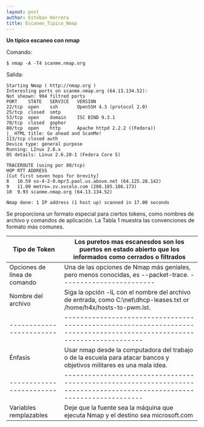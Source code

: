 ```yaml
---
layout: post
author: Esteban Herrera
title: Escaneo_Tipico_Nmap
---
```


**Un tipico escaneo con nmap**

Comando:
```nmap
$ nmap -A -T4 scanme.nmap.org
```
Salida:
```nmap
Starting Nmap ( http://nmap.org )
Interesting ports on scanme.nmap.org (64.13.134.52):
Not sheown: 994 filtred ports
PORT    STATE   SERVICE   VERSION
22/tcp  open    ssh       OpenSSH 4.3 (protocol 2.0)
25/tcp  closed  smtp      
53/tcp  open    domain    ISC BIND 9.3.1
70/tcp  closed  gopher
80/tcp  open    http      Apache httpd 2.2.2 ((Fedora))
|_ HTML title: Go ahead and ScanMe!
113/tcp closed auth
Device type: general purpose
Running: LInux 2.6.x
OS details: Linux 2.6.20-1 (Fedora Core 5)

TRACEROUTE (using por 80/tcp)
HOP RTT ADDRESS
[Cut first seven hops for brevity]
8   10.59 so-4-2-0.mpr3.paol.us.above.net (64.125.28.142)
9   11.00 metro=.sv.svcolo.com (208.185.186.173)
10  9.93 scanme.nmap.org (64.13.134.52)

Nmap done: 1 IP address (1 host up) scanned in 17.00 seconds
```

Se proporciona un formato especial para ciertos tokens, como nombres de archivo y comandos de aplicación. La Tabla 1 muestra las convenciones de formato más comunes.


 Tipo de Token          | Los puretos mas escanesdos son los puertos en estado abierto que los informados como cerrados o filtrados             
------------------------|-----------------------------------------------------------------------------------------------------------------------
 Opciones de linea de comando     | Una de las opciones de Nmap más geniales, pero menos conocidas, es --packet-trace.                                                           ------------------------|-----------------------------------------------------------------------------------------------------------------------
 Nombre del archivo     | Siga la opción -iL con el nombre del archivo de entrada, como C:\net\dhcp-leases.txt or /home/h4x/hosts-to-pwm.lst.   
------------------------|-----------------------------------------------------------------------------------------------------------------------
 Énfasis                | Usar nmap desde la computadora del trabajo o de la escuela para atacar bancos y objetivos militares es una mala idea. 
------------------------|-----------------------------------------------------------------------------------------------------------------------
 Variables remplazables | Deje que la fuente sea la máquina que ejecuta Nmap y el destino sea microsoft.com                                     





